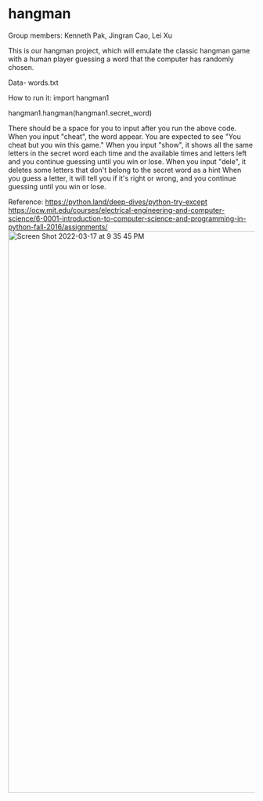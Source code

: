 # hangman
Group members: Kenneth Pak, Jingran Cao, Lei Xu

This is our hangman project, which will emulate the classic hangman game with a human player guessing a word that the computer has randomly chosen.

Data- words.txt

How to run it:
  import hangman1
  
  hangman1.hangman(hangman1.secret_word)

There should be a space for you to input after you run the above code. 
When you input "cheat", the word appear. You are expected to see "You cheat but you win this game." 
When you input "show", it shows all the same letters in the secret word each time and the available times and letters left and you continue guessing until you win or lose.
When you input "dele", it deletes some letters that don't belong to the secret word as a hint
When you guess a letter, it will tell you if it's right or wrong, and you continue guessing until you win or lose.


Reference:
https://python.land/deep-dives/python-try-except
https://ocw.mit.edu/courses/electrical-engineering-and-computer-science/6-0001-introduction-to-computer-science-and-programming-in-python-fall-2016/assignments/
<img width="1145" alt="Screen Shot 2022-03-17 at 9 35 45 PM" src="https://user-images.githubusercontent.com/97067231/158938670-020b6aaf-f190-421b-8b99-a389c2183876.png">
